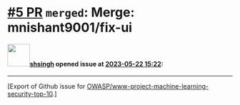 # [\#5 PR](https://github.com/OWASP/www-project-machine-learning-security-top-10/pull/5) `merged`: Merge: mnishant9001/fix-ui

#### <img src="https://avatars.githubusercontent.com/u/412800?v=4" width="50">[shsingh](https://github.com/shsingh) opened issue at [2023-05-22 15:22](https://github.com/OWASP/www-project-machine-learning-security-top-10/pull/5):






-------------------------------------------------------------------------------



[Export of Github issue for [OWASP/www-project-machine-learning-security-top-10](https://github.com/OWASP/www-project-machine-learning-security-top-10).]
